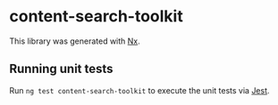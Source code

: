 # content-search-toolkit

This library was generated with [Nx](https://nx.dev).

## Running unit tests

Run `ng test content-search-toolkit` to execute the unit tests via [Jest](https://jestjs.io).
